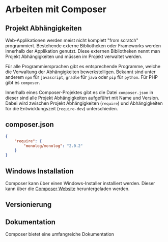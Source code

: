# Arbeiten mit Composer

## Projekt Abhängigkeiten

Web-Applikationen werden meist nicht komplett "from scratch" programmiert. Bestehende externe Bibliotheken oder Frameworks werden innerhalb der Applikation genutzt. Diese externen Bibliotheken nennt man Projekt Abhängigkeiten und müssen im Projekt verwaltet werden.

Für alle Programmiersprachen gibt es entsprechende Programme, welche die Verwaltung der Abhängigkeiten bewerkstelligen. Bekannt sind unter anderem `npm` für `javascript`, `gradle` für `java` oder `pip` für `python`. Für PHP gibt es `composer`.

Innerhalb eines Composer-Projektes gibt es die Datei `composer.json` in dieser sind alle Projekt Abhängigkeiten aufgeführt mit Name und Version. Dabei wird zwischen Projekt Abhängigkeiten (`require`) und Abhängigkeiten für die Entwicklungszeit (`require-dev`) unterschieden.

## composer.json

```json
{
    "require": {
        "monolog/monolog": "2.0.2"
    } 
}
```

## Windows Installation 

Composer kann über einen Windows-Installer installiert werden. Dieser kann über die [Composer Website](https://getcomposer.org/doc/00-intro.md#installation-windows) heruntergeladen werden.

## Versionierung


## Dokumentation

Composer bietet eine umfangreiche Dokumentation